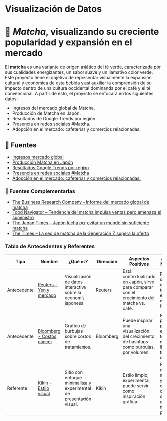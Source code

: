 # Visualización de Datos
# 🍵 *Matcha*, visualizando su creciente popularidad y expansión en el mercado 

El **matcha** es una variante de origen asiático del té verde, caracterizada por sus cualidades energizantes, un sabor suave y un llamativo color verde. Este proyecto tiene el objetivo de representar visualmente la expansión cultural y económica de esta bebida y así auxiliar la comprensión de su impacto dentro de una cultura occidental dominanda por el café y el té convencional. A partir de esto, el proyecto se enfocará en los siguientes datos:

* Ingresos del mercado global de Matcha.
* Producción de Matcha en Japón.
* Resultados de Google Trends por región.
* Presencia en redes sociales #Matcha.
* Adopción en el mercado: cafeterías y comercios relacionadas.

## 🍃 Fuentes

* [Ingresos mercado global](https://www.grandviewresearch.com/industry-analysis/matcha-market)
* [Producción Matcha en Japón](https://www.theguardian.com/food/2025/apr/05/skyrocketing-demand-for-matcha-raises-fears-of-shortage-in-japan?utm_source=chatgpt.com)
* [Resultados Google Trends por región](https://trends.google.com/trends/explore?q=matcha%20tea)
* [Presencia en redes sociales #Matcha](https://tastewise.io/foodtrends/matcha)
* [Adopción en el mercado: cafeterías y comercios relacionadas.](https://www.fortunebusinessinsights.com/matcha-tea-market-102277)

### 🍃 Fuentes Complementarias

* [The Business Research Company – Informe del mercado global de matcha](https://www.thebusinessresearchcompany.com/report/matcha-global-market-report)
* [Food Navigator – Tendencia del matcha impulsa ventas pero amenaza el suministro](https://www.foodnavigator.com/Article/2025/04/09/matcha-trend-boosting-sales-but-threatening-supply/)
* [The Japan Times – Japón lucha por evitar un mundo sin suficiente matcha](https://www.japantimes.co.jp/life/2025/02/23/food-drink/matcha-shortage-global-solutions/)
* [The Times – La sed de matcha de la Generación Z supera la oferta](https://www.thetimes.co.uk/article/gen-zs-thirst-for-matcha-is-outstripping-supply-hj7kvxbvb)

### Tabla de Antecedentes y Referentes


| Tipo | Nombre | ¿Qué es? | Dirección | Aspectos Positivos| Aspectos Negativos | Imagen |
|------|------- |----------|-----------|-------------------|--------------------|--------|
| Antecedente | [Reuters - Yen y mercado](https://www.reuters.com/graphics/JAPAN-YEN/EXPLAINER/xmvjnxjmbvr/) | Visualización de datos interactiva sobre la economía japonesa.| Reuters | Está contextualizado en Japón, sirve para comparar con el crecimiento del matcha vs. café. | Puede sentirse demasiado técnico y enfocado en finanzas.| ![comparacion](https://raw.githubusercontent.com/tcvitanic04/matcha/main/comparacion.png)|
| Antecedente | [Bloomberg - Costos cáncer](https://www.bloomberg.com/graphics/2025-cancer-treatment-costs/?srnd=phx-graphics-v2) | Gráfico de burbujas sobre costos de tratamientos. | Bloomberg | Puede inspirar una visualización del crecimiento de hashtags como burbujas, por volumen. | No está pensado para evolución temporal ni tiene línea de tiempo clara. | ![burbuja](https://raw.githubusercontent.com/tcvitanic04/matcha/main/burbuja.png) |
| Referente   | [Kikin - Estilo visual](https://www.kikin.io/) | Sitio con enfoque minimalista y experimental de presentación visual.| Kikin | Estilo limpio, experimental, puede servir como inspiración gráfica.| Puede resultar muy plano y no conectar con el dinamismo que necesita el proyecto. | ![estilo](https://raw.githubusercontent.com/tcvitanic04/matcha/main/estilo.png) | Referente   | [A24 - Navegación](https://a24films.com/)  | Sitio de productora de cine con navegación por capas y animaciones sutiles. | A24 | Sistema de navegación simple, ordenado y con personalidad.  | Puede sentirse demasiado ligado al mundo audiovisual si se replica literalmente. | ![navegacion](https://raw.githubusercontent.com/tcvitanic04/matcha/main/navegacion.png) |

  
